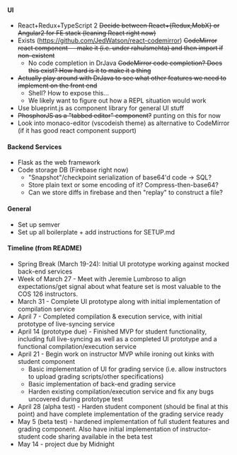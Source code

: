 #### UI
* React+Redux+TypeScript 2 ~~Decide between React+{Redux,MobX} or Angular2 for FE stack (leaning React right now)~~
* Exists (https://github.com/JedWatson/react-codemirror) ~~CodeMirror react component -- make it (i.e. under rahulsmehta) and then import if non-existent~~
    * No code completion in DrJava ~~CodeMirror code completion? Does this exist? How hard is it to make it a thing~~
* ~~Actually play around with DrJava to see what other features we need to implement on the front end~~
    * Shell? How to expose this...
    * We likely want to figure out how a REPL situation would work
* Use blueprint.js as component library for general UI stuff
* ~~PhosphorJS as a "tabbed editor" component?~~ punting on this for now
* Look into monaco-editor (vscodeish theme) as alternative to CodeMirror (if it has good react component support)

#### Backend Services
* Flask as the web framework
* Code storage DB (Firebase right now) 
    * "Snapshot"/checkpoint serialization of base64'd code -> SQL?
    * Store plain text or some encoding of it? Compress-then-base64?
    * Can we store diffs in firebase and then "replay" to construct a file?

#### General
* Set up semver
* Set up all boilerplate + add instructions for SETUP.md



#### Timeline (from README)
* Spring Break (March 19-24): Initial UI prototype working against mocked back-end services
* Week of March 27 - Meet with Jeremie Lumbroso to align expectations/get signal about what feature set is most valuable to the COS 126 instructors.
* March 31 - Complete UI prototype along with initial implementation of compilation service
* April 7 - Completed compilation & execution service, with initial prototype of live-syncing service
* April 14 (prototype due) - Finished MVP for student functionality, including full live-syncing as well as a completed UI prototype and a functional compilation/execution service
* April 21 - Begin work on instructor MVP while ironing out kinks with student component
	* Basic implementation of UI for grading service (i.e. allow instructors to upload grading scripts/other specifications)
	* Basic implementation of back-end grading service
	* Harden existing compilation/execution service and fix any bugs uncovered during prototype test
* April 28 (alpha test) - Harden student component (should be final at this point) and have complete implementation of the grading service ready 
* May 5 (beta test) - hardened implementation of full student features and grading component. Also have initial implementation of instructor-student code sharing available in the beta test
* May 14 - project due by Midnight 
